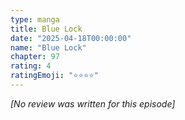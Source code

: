 ```yaml
---
type: manga
title: Blue Lock
date: "2025-04-18T00:00:00"
name: "Blue Lock"
chapter: 97
rating: 4
ratingEmoji: "⭐️⭐️⭐️⭐️"
---
```


_[No review was written for this episode]_